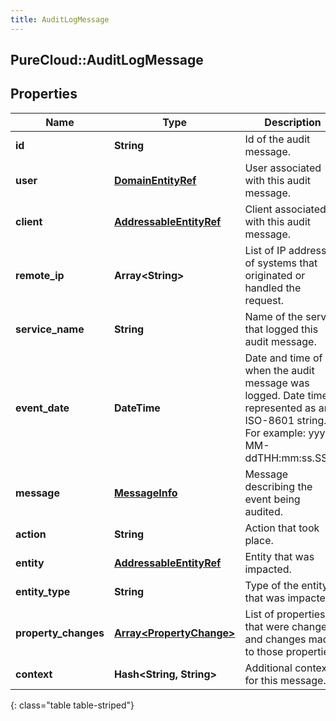 ```yaml
---
title: AuditLogMessage
---
```

## PureCloud::AuditLogMessage

## Properties

|Name | Type | Description | Notes|
|------------ | ------------- | ------------- | -------------|
| **id** | **String** | Id of the audit message. | [optional] |
| **user** | [**DomainEntityRef**](DomainEntityRef.html) | User associated with this audit message. | [optional] |
| **client** | [**AddressableEntityRef**](AddressableEntityRef.html) | Client associated with this audit message. | [optional] |
| **remote_ip** | **Array&lt;String&gt;** | List of IP addresses of systems that originated or handled the request. | [optional] |
| **service_name** | **String** | Name of the service that logged this audit message. | [optional] |
| **event_date** | **DateTime** | Date and time of when the audit message was logged. Date time is represented as an ISO-8601 string. For example: yyyy-MM-ddTHH:mm:ss.SSSZ | [optional] |
| **message** | [**MessageInfo**](MessageInfo.html) | Message describing the event being audited. | [optional] |
| **action** | **String** | Action that took place. | [optional] |
| **entity** | [**AddressableEntityRef**](AddressableEntityRef.html) | Entity that was impacted. | [optional] |
| **entity_type** | **String** | Type of the entity that was impacted. | [optional] |
| **property_changes** | [**Array&lt;PropertyChange&gt;**](PropertyChange.html) | List of properties that were changed and changes made to those properties. | [optional] |
| **context** | **Hash&lt;String, String&gt;** | Additional context for this message. | [optional] |
{: class="table table-striped"}


